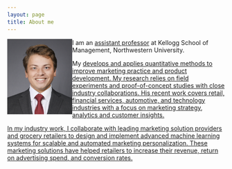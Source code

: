 ```yaml
---
layout: page
title: About me
---
```


<div style="clear: both;">

  <div style="float: left; margin-right 1em;">
    <img src="/assets/img/portrait-2.jpeg" width="150">
  </div>

  <p>I am an <a href="{{ site.baseurl }}{% link menu/teaching.md %}">assistant
  professor</a> at Kellogg School of Management, Northwestern University.</p>

  <p>My <a href="{{ site.baseurl }}{% link menu/research.md %}"> develops and applies quantitative methods to 
  improve marketing practice and product development. My research relies on field experiments 
  and proof-of-concept studies with close industry collaborations. His recent work covers retail, 
  financial services, automotive, and technology industries with a focus on marketing strategy, 
  analytics and customer insights.</p>

  <p>In my industry work, I collaborate with leading marketing solution providers and
  grocery retailers to design and implement advanced machine learning systems for scalable
  and automated marketing personalization. These marketing solutions have helped retailers
  to increase their revenue, return on advertising spend, and conversion rates.</p>

</div>
